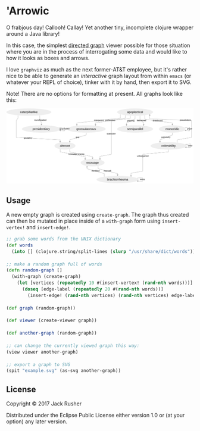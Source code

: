 # 'Arrowic

O frabjous day! Callooh! Callay! Yet another tiny, incomplete clojure
wrapper around a Java library!

In this case, the
simplest
[directed graph](https://en.wikipedia.org/wiki/Directed_graph) viewer
possible for those situation where you are in the process of
interrogating some data and would like to how it looks as boxes and
arrows.

I love `graphviz` as much as the next former-AT&T employee, but it's
rather nice to be able to generate an *interactive* graph layout from
within `emacs` (or whatever your REPL of choice), tinker with it by
hand, then export it to SVG.

Note! There are no options for formatting at present. All graphs look
like this:

![An example graph](example.svg)

## Usage

A new empty graph is created using `create-graph`. The graph thus
created can then be mutated in place inside of a `with-graph` form
using `insert-vertex!` and `insert-edge!`.

``` clojure
;; grab some words from the UNIX dictionary
(def words
  (into [] (clojure.string/split-lines (slurp "/usr/share/dict/words"))))

;; make a random graph full of words
(defn random-graph []
  (with-graph (create-graph)
    (let [vertices (repeatedly 10 #(insert-vertex! (rand-nth words)))]
      (doseq [edge-label (repeatedly 20 #(rand-nth words))]
        (insert-edge! (rand-nth vertices) (rand-nth vertices) edge-label)))))

(def graph (random-graph))

(def viewer (create-viewer graph))

(def another-graph (random-graph))

;; can change the currently viewed graph this way:
(view viewer another-graph)

;; export a graph to SVG
(spit "example.svg" (as-svg another-graph))

```

## License

Copyright © 2017 Jack Rusher

Distributed under the Eclipse Public License either version 1.0 or (at
your option) any later version.
